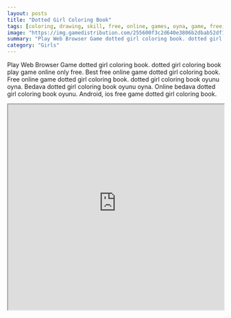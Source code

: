 ```yaml
---
layout: posts
title: "Dotted Girl Coloring Book"
tags: [coloring, drawing, skill, free, online, games, oyna, game, free, games, play, play, games]
image: "https://img.gamedistribution.com/255600f3c2d640e3806b2dbab52df1e1.jpg"
summary: "Play Web Browser Game dotted girl coloring book. dotted girl coloring book play game online only free. Best free online game dotted girl coloring book. Free online game dotted girl coloring book. dotted girl coloring book oyunu oyna. Bedava dotted girl coloring book oyunu oyna. Online bedava dotted girl coloring book oyunu. Android, ios free game dotted girl coloring book."
category: "Girls"
---
```


Play Web Browser Game dotted girl coloring book. dotted girl coloring book play game online only free. Best free online game dotted girl coloring book. Free online game dotted girl coloring book. dotted girl coloring book oyunu oyna. Bedava dotted girl coloring book oyunu oyna. Online bedava dotted girl coloring book oyunu. Android, ios free game dotted girl coloring book.

<iframe width="100%" height="480px;" src="https://html5.gamedistribution.com/255600f3c2d640e3806b2dbab52df1e1/"></iframe>